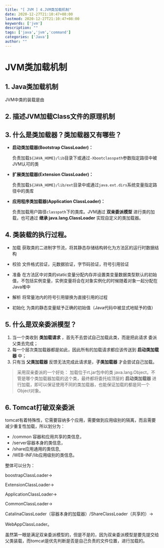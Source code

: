 ```yaml
---
title: "[ JVM ] 4.JVM类加载机制"
date: 2020-12-27T21:10:47+08:00
lastmod: 2020-12-27T21:10:47+08:00
keywords: ['jvm']
description: ""
tags: ['java','jvm','command']
categories: ['Java']
author: ""
---
```

# JVM类加载机制

## 1. Java类加载机制

JVM中类的装载是由

## 2. 描述JVM加载Class文件的原理机制

## 3. 什么是类加载器？类加载器又有哪些？

+ **启动类加载器(Bootstrap ClassLoader)：**
  
    负责加载`${JAVA_HOME}/lib`目录下或通过`-Xbootclasspath`参数指定路径中被JVM认可的类
+ **扩展类加载器(Extension ClassLoader)：**

    负责加载`${JAVA_HOME}/lib/ext`目录中或通过`java.ext.dirs`系统变量指定路径中的类库
+ **应用程序类加载器(Application ClassLoader)：**

    负责加载用户路径`classpath`下的类库。JVM通过 **双亲委派模型** 进行类的加载，也可通过 **继承 java.lang.ClassLoader** 实现自定义的类加载器。
## 4. 类装载的执行过程。

+ 加载 获取类的二进制字节流，将其静态存储结构转化为方法区的运行时数据结构

+ 校验 文件格式验证，元数据验证，字节码验证，符号引用验证

+ 准备 在方法区中对类的static变量分配内存并设置类变量数据类型默认的初始值，不包括实例变量，实例变量将会在对象实例化的时候随着对象一起分配在Java堆中

+ 解析 将常量池内的符号引用替换为直接引用的过程

+ 初始化 为类的静态变量赋予正确的初始值（Java代码中被显式地赋予的值）

## 5. 什么是双亲委派模型？

1. 当一个类收到 **类加载请求** ，首先不去尝试自己加载此类，而是把此请求 委派 父类去完成；
2. 每一个层次类加载器都是如此，因此所有的加载请求都应该传送到 **启动类加载器** 中；
3. 只有当 **父类加载器** 反馈无法完成此请求是，**子类加载器** 才会尝试自己加载。

> 采用双亲委派的一个好处： 加载位于rt.jar包中的类 java.lang.Object，不管是哪个类加载器加载的这个类，最终都将委托给顶层的 **启动类加载器** 进行加载，即可以保证使用不同的类加载器，也能保证加载的都是同一个Object对象。


## 6. Tomcat打破双亲委派
tomcat有着特殊性，它需要容纳多个应用，需要做到应用级别的隔离，而且需要减少重复性加载，所以划分为：
+ /common 容器和应用共享的类信息，
+ /server容器本身的类信息，
+ /share应用通用的类信息,
+ /WEB-INF/lib应用级别的类信息。

整体可以分为：

boostrapClassLoader->

ExtensionClassLoader->

ApplicationClassLoader->

CommonClassLoader->

CatalinaClassLoader（容器本身的加载器）/ShareClassLoader（共享的）->

WebAppClassLoader。

虽然第一眼是满足双亲委派模型的，但是不是的，因为双亲委派模型是要先提交给父类装载，而tomcat是优先判断是否是自己负责的文件位置，进行加载的。